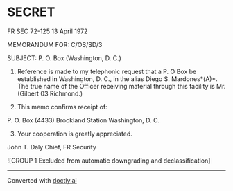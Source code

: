 # SECRET

FR SEC 72-125
13 April 1972

MEMORANDUM FOR: C/OS/SD/3

SUBJECT: P. O. Box (Washington, D. C.)

1. Reference is made to my telephonic request that a P. O Box be established in Washington, D. C., in the alias Diego S. Mardones*(A)*. The true name of the Officer receiving material through this facility is Mr. (Gilbert 03 Richmond.)

2. This memo confirms receipt of:

P. O. Box (4433)
Brookland Station
Washington, D. C.

3. Your cooperation is greatly appreciated.

John T. Daly
Chief, FR Security

![GROUP 1 Excluded from automatic downgrading and declassification]


---
Converted with [doctly.ai](https://doctly.ai)